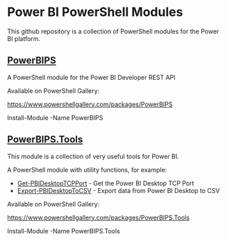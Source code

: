 # Power BI PowerShell Modules

This github repository is a collection of PowerShell modules for the Power BI platform.

## [PowerBIPS](Modules/PowerBIPS/PowerBIPS.md)

A PowerShell module for the Power BI Developer REST API

Available on PowerShell Gallery:

https://www.powershellgallery.com/packages/PowerBIPS

Install-Module -Name PowerBIPS

## [PowerBIPS.Tools](Modules/PowerBIPS.Tools/PowerBIPS.Tools.md)

This module is a collection of very useful tools for Power BI.

A PowerShell module with utility functions, for example:

* [Get-PBIDesktopTCPPort](Modules/PowerBIPS.Tools/doc/Get-PBIDesktopTCPPort.md) - Get the Power BI Desktop TCP Port
* [Export-PBIDesktopToCSV](Modules/PowerBIPS.Tools/doc/Export-PBIDesktopToCSV.md) - Export data from Power BI Desktop to CSV

Available on PowerShell Gallery:

https://www.powershellgallery.com/packages/PowerBIPS.Tools

Install-Module -Name PowerBIPS.Tools